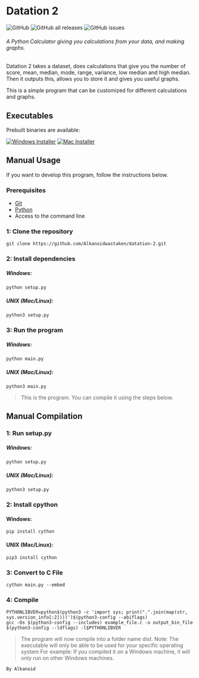 # Datation 2
![GitHub](https://img.shields.io/github/license/alkanoidwastaken/datation-2?style=for-the-badge) ![GitHub all releases](https://img.shields.io/github/downloads/alkanoidwastaken/datation-2/total?style=for-the-badge) ![GitHub issues](https://img.shields.io/github/issues-raw/alkanoidwastaken/datation-2?style=for-the-badge)
###### A Python Calculator giving you calculations from your data, and making graphs.

Datation 2 takes a dataset, does calculations that give you the number of score, mean, median, mode, range, variance, low median and high median.
Then it outputs this, allows you to store it and gives you useful graphs.

This is a simple program that can be customized for different calculations and graphs.

## Executables
Prebuilt binaries are available:

[![Windows Installer][windows-badge]][windows-link] [![Mac Installer][mac-badge]][mac-link]

[windows-link]: https://github.com/Alkanoidwastaken/datation-2/releases/download/v2.0.0/windows-x86_64.exe
[windows-badge]: https://img.shields.io/badge/Windows%20-Download-3a71c1?logo=Windows&logoColor=3a71c1&labelColor=0c0d10&color=3a71c1&style=for-the-badge
[mac-link]: https://github.com/Alkanoidwastaken/datation-2/releases/download/v2.0.0/macos-arm
[mac-badge]: https://img.shields.io/badge/macOS%20%20-Download-3a71c1?logo=Apple&logoColor=3a71c1&labelColor=0c0d10&color=3a71c1&style=for-the-badge


## Manual Usage
If you want to develop this program, follow the instructions below.

### Prerequisites
- [Git](https://git-scm.com)
- [Python](https://www.python.org)
- Access to the command line

### 1: Clone the repository
```
git clone https://github.com/Alkanoidwastaken/datation-2.git
```
### 2: Install dependencies
##### Windows:
```
python setup.py
```
##### UNIX (Mac/Linux):
```
python3 setup.py
```
### 3: Run the program
##### Windows:
```
python main.py
```
##### UNIX (Mac/Linux):
```
python3 main.py
```
> This is the program. You can compile it using the steps below.

## Manual Compilation
### 1: Run setup.py
##### Windows:
```
python setup.py
```
##### UNIX (Mac/Linux):
```
python3 setup.py
```
### 2: Install cpython
#### Windows:
```
pip install cython
```
#### UNIX (Mac/Linux):
```
pip3 install cython
```
### 3: Convert to C File
```
cython main.py --embed
```
### 4: Compile
```
PYTHONLIBVER=python$(python3 -c 'import sys; print(".".join(map(str, sys.version_info[:2])))')$(python3-config --abiflags)
gcc -Os $(python3-config --includes) example_file.c -o output_bin_file $(python3-config --ldflags) -l$PYTHONLIBVER
```
> The program will now compile into a folder name dist.
> Note: The executable will only be able to be used for your specific operating system
> For example: If you compiled it on a Windows machine, it will only run on other Windows machines.


```
By Alkanoid
```